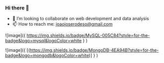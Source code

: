 ### Hi there 👋

- 👯 I’m looking to collaborate on web development and data analysis
- 📫 How to reach me: joaojoserodeso@gmail.com


![image]({
          https://img.shields.io/badge/MySQL-005C84?style=for-the-badge&logo=mysql&logoColor=white
          }
)
  
![image]({
          [(https://img.shields.io/badge/MongoDB-4EA94B?style=for-the-badge&logo=mongodb&logoColor=white)]
          }
)





